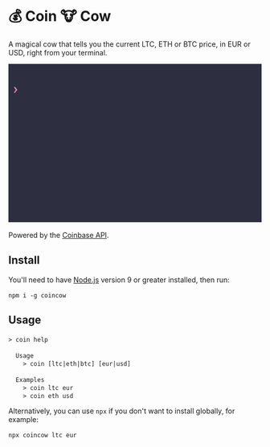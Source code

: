 # 💰 Coin 🐮 Cow

A magical cow that tells you the current LTC, ETH or BTC price, in EUR or USD, right from your
terminal.

![](coincow.gif)

Powered by the [Coinbase API](https://developers.coinbase.com/api/v2#get-spot-price).

## Install

You'll need to have [Node.js](https://nodejs.org) version 9 or greater installed, then run:

```
npm i -g coincow
```

## Usage

```
> coin help

  Usage
    > coin [ltc|eth|btc] [eur|usd]

  Examples
    > coin ltc eur
    > coin eth usd
```

Alternatively, you can use `npx` if you don't want to install globally, for example:

```
npx coincow ltc eur
```

